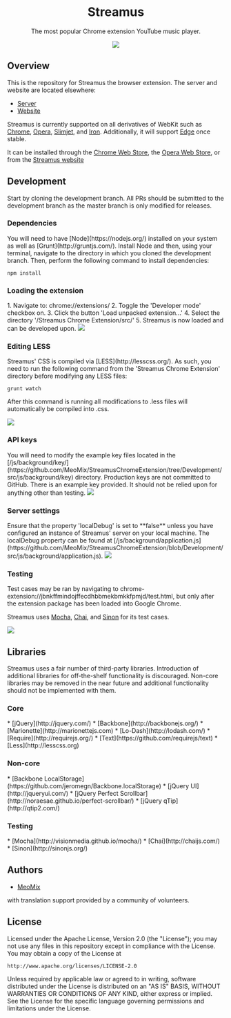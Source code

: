 <h1 align="center">Streamus</h1>
<p align="center">The most popular Chrome extension YouTube music player.</p>
<p align="center">
  <a title='Build Status' href="https://travis-ci.org/MeoMix/StreamusChromeExtension">
    <img src='https://travis-ci.org/MeoMix/StreamusChromeExtension.svg?branch=Development' />
  </a>
</p>

<h2>Overview</h2>

This is the repository for Streamus the browser extension. The server and website are located elsewhere:

* [Server](https://github.com/MeoMix/StreamusServer)
* [Website](https://github.com/MeoMix/StreamusWebsite)

Streamus is currently supported on all derivatives of WebKit such as [Chrome](http://www.google.com/chrome/), [Opera](http://www.opera.com/computer/windows), [Slimjet](http://www.slimjet.com/en/), and [Iron](https://www.srware.net/en/software_srware_iron.php). Additionally, it will support [Edge](http://windows.microsoft.com/en-us/windows/preview-microsoft-edge-pc) once stable.

It can be installed through the [Chrome Web Store](https://chrome.google.com/webstore/detail/streamus/jbnkffmindojffecdhbbmekbmkkfpmjd/), the [Opera Web Store](https://addons.opera.com/en/extensions/details/streamustm-beta/), or from the [Streamus website](https://streamus.com/)

<h2>Development</h2>

Start by cloning the development branch. All PRs should be submitted to the development branch as the master branch is only modified for releases.

<h3>Dependencies</h3>
You will need to have [Node](https://nodejs.org/) installed on your system as well as [Grunt](http://gruntjs.com/). Install Node and then, using your terminal, navigate to the directory in which you cloned the development branch. Then, perform the following command to install dependencies:

    npm install

<h3>Loading the extension</h3>
1. Navigate to: chrome://extensions/
2. Toggle the 'Developer mode' checkbox on.
3. Click the button 'Load unpacked extension...'
4. Select the directory '/Streamus Chrome Extension/src/'
5. Streamus is now loaded and can be developed upon.

<img src='http://i.imgur.com/1fckCGn.png' />

<h3>Editing LESS</h3>
Streamus' CSS is compiled via [LESS](http://lesscss.org/). As such, you need to run the following command from the 'Streamus Chrome Extension' directory before modifying any LESS files:

    grunt watch

After this command is running all modifications to .less files will automatically be compiled into .css.

<img src='http://i.imgur.com/bzEn7Ny.png' />

<h3>API keys</h3>
You will need to modify the example key files located in the [/js/background/key/](https://github.com/MeoMix/StreamusChromeExtension/tree/Development/src/js/background/key) directory. Production keys are not committed to GitHub. There is an example key provided. It should not be relied upon for anything other than testing.

<img src='http://i.imgur.com/Oyb7KqV.png' />

<h3>Server settings</h3>
Ensure that the property 'localDebug' is set to **false** unless you have configured an instance of Streamus' server on your local machine. The localDebug property can be found at [/js/background/application.js](https://github.com/MeoMix/StreamusChromeExtension/blob/Development/src/js/background/application.js).

<img src='http://i.imgur.com/S7iLhtI.png' />

<h3>Testing</h3>
Test cases may be ran by navigating to chrome-extension://jbnkffmindojffecdhbbmekbmkkfpmjd/test.html, but only after the extension package has been loaded into Google Chrome. 

Streamus uses [Mocha](http://mochajs.org/), [Chai](http://chaijs.com/), and [Sinon](http://sinonjs.org/) for its test cases.

<img src='http://i.imgur.com/OGBCmTz.png' />

<h2>Libraries</h2>

Streamus uses a fair number of third-party libraries. Introduction of additional libraries for off-the-shelf functionality is discouraged. Non-core libraries may be removed in the near future and additional functionality should not be implemented with them.

<h3>Core</h3>
* [jQuery](http://jquery.com/)
* [Backbone](http://backbonejs.org/)
* [Marionette](http://marionettejs.com)
* [Lo-Dash](http://lodash.com/)
* [Require](http://requirejs.org/)
* [Text](https://github.com/requirejs/text)
* [Less](http://lesscss.org)
<h3>Non-core</h3>
* [Backbone LocalStorage](https://github.com/jeromegn/Backbone.localStorage)
* [jQuery UI](http://jqueryui.com/)
* [jQuery Perfect Scrollbar](http://noraesae.github.io/perfect-scrollbar/)
* [jQuery qTip](http://qtip2.com/)
<h3>Testing</h3>
* [Mocha](http://visionmedia.github.io/mocha/)
* [Chai](http://chaijs.com/)
* [Sinon](http://sinonjs.org/)

<h2>Authors</h2>

* [MeoMix](https://github.com/MeoMix)

with translation support provided by a community of volunteers.

<h2>License</h2>

Licensed under the Apache License, Version 2.0 (the "License");
you may not use any files in this repository except in compliance with the License.
You may obtain a copy of the License at

    http://www.apache.org/licenses/LICENSE-2.0

Unless required by applicable law or agreed to in writing, software
distributed under the License is distributed on an "AS IS" BASIS,
WITHOUT WARRANTIES OR CONDITIONS OF ANY KIND, either express or implied.
See the License for the specific language governing permissions and
limitations under the License.
